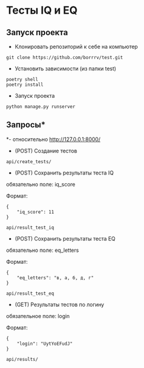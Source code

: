 # Тесты IQ и EQ
## Запуск проекта
- Клонировать репозиторий к себе на компьютер
```
git clone https://github.com/borrrv/test.git
```
- Установить зависимости (из папки test)
```
poetry shell
poetry install
```
- Запуск проекта
```
python manage.py runserver
```
## Запросы*
*- относительно http://127.0.0.1:8000/
- (POST) Создание тестов
```
api/create_tests/
```
- (POST) Сохранить результаты теста IQ

обязательно поле: iq_score

Формат:
```
{
    "iq_score": 11
}
```
```
api/result_test_iq
```
- (POST) Сохранить результаты теста EQ

обязательно поле: eq_letters

Формат:
```
{
    "eq_letters": "в, а, б, д, г"
}
```
```
api/result_test_eq
```
- (GET) Результаты тестов по логину

обязательное поле: login

Формат:
```
{
    "login": "UytYoEFudJ"
}
```
```
api/results/
```
